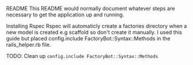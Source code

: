 README
This README would normally document whatever steps are necessary to get the application up and running.

Installing Rspec
Rspec will automaticly create a factories directory when a new model is created e.g scaffold so don't create it manually. I used this guide but placed config.include FactoryBot::Syntax::Methods in the rails_helper.rb file.

TODO: Clean up `config.include FactoryBot::Syntax::Methods`
